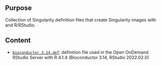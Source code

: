 ## Purpose

Collection of Singularity definition files that create Singularity images with
and R/RStudio.

## Content

* [`bioconductor_3.14.def`](bioconductor_3.14.def): definition file used in the
    Open OnDemand RStudio Server with R 4.1.4 (Bioconductor 3.14, RStudio
    2022.02.0)
